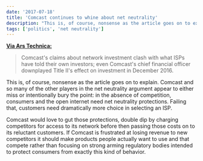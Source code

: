 ```yaml
---
date: '2017-07-18'
title: 'Comcast continues to whine about net neutrality'
description: "This is, of course, nonsense as the article goes on to explain. Comcast and so many of the other players in the net neutrality argument appear to either miss or intentionally bury the point: in the absence of competition, consumers and the open internet need net neutrality protections. Failing that, customers need dramatically more choice in selecting an ISP."
tags: ['politics', 'net neutrality']
---
```


**[Via Ars Technica:](https://arstechnica.com/?p=1134039)**

> Comcast's claims about network investment clash with what ISPs have told their own investors; even Comcast's chief financial officer downplayed Title II's effect on investment in December 2016.<!-- excerpt -->

This is, of course, nonsense as the article goes on to explain. Comcast and so many of the other players in the net neutrality argument appear to either miss or intentionally bury the point: in the absence of competition, consumers and the open internet need net neutrality protections. Failing that, customers need dramatically more choice in selecting an ISP.

Comcast would love to gut those protections, double dip by charging competitors for access to its network before then passing those costs on to its reluctant customers. If Comcast is frustrated at losing revenue to new competitors it should make products people actually want to use and that compete rather than focusing on strong arming regulatory bodies intended to protect consumers from exactly this kind of behavior.
